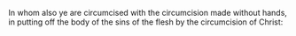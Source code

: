 In whom also ye are circumcised with the circumcision made without hands, in putting off the body of the sins of the flesh by the circumcision of Christ:
